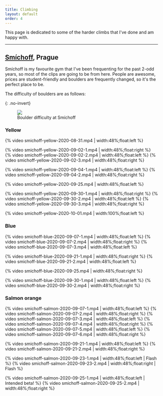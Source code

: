 ```yaml
---
title: Climbing
layout: default
order: 4
---
```


This page is dedicated to some of the harder climbs that I've done and am happy with.

---

## [Smíchoff](https://www.lezeckecentrum.cz/cs/), Prague
Smíchoff is my favourite gym that I've been frequenting for the past 2-odd years, so most of the clips are going to be from here. People are awesome, prices are student-friendly and boulders are frequently changed, so it's the perfect place to be.

The difficulty of boulders are as follows:

{: .no-invert}
<figure>
<img src="smichoff-grading.svg">
<figcaption>Boulder difficulty at Smíchoff</figcaption>
</figure>

### Yellow
{% video smichoff-yellow-2020-08-31.mp4 | width:48%;float:left %}

{% video smichoff-yellow-2020-09-02-1.mp4 | width:48%;float:right %}
{% video smichoff-yellow-2020-09-02-2.mp4 | width:48%;float:left  %}
{% video smichoff-yellow-2020-09-02-3.mp4 | width:48%;float:right %}

{% video smichoff-yellow-2020-09-04-1.mp4 | width:48%;float:left %}
{% video smichoff-yellow-2020-09-04-2.mp4 | width:48%;float:right %}

{% video smichoff-yellow-2020-09-25.mp4 | width:48%;float:left %}

{% video smichoff-yellow-2020-09-30-1.mp4 | width:48%;float:right %}
{% video smichoff-yellow-2020-09-30-2.mp4 | width:48%;float:left %}
{% video smichoff-yellow-2020-09-30-3.mp4 | width:48%;float:right %}

{% video smichoff-yellow-2020-10-01.mp4 | width:100%;float:left %}

### Blue
{% video smichoff-blue-2020-09-07-1.mp4 | width:48%;float:left %}
{% video smichoff-blue-2020-09-07-2.mp4 | width:48%;float:right %}
{% video smichoff-blue-2020-09-07-3.mp4 | width:48%;float:left %}

{% video smichoff-blue-2020-09-21-1.mp4 | width:48%;float:right %}
{% video smichoff-blue-2020-09-21-2.mp4 | width:48%;float:left %}

{% video smichoff-blue-2020-09-25.mp4 | width:48%;float:right %}

{% video smichoff-blue-2020-09-30-1.mp4 | width:48%;float:left %}
{% video smichoff-blue-2020-09-30-2.mp4 | width:48%;float:right %}

### Salmon orange
{% video smichoff-salmon-2020-09-07-1.mp4 | width:48%;float:left %}
{% video smichoff-salmon-2020-09-07-2.mp4 | width:48%;float:right %}
{% video smichoff-salmon-2020-09-07-3.mp4 | width:48%;float:left %}
{% video smichoff-salmon-2020-09-07-4.mp4 | width:48%;float:right %}
{% video smichoff-salmon-2020-09-07-5.mp4 | width:48%;float:left %}
{% video smichoff-salmon-2020-09-07-6.mp4 | width:48%;float:right %}

{% video smichoff-salmon-2020-09-21-1.mp4 | width:48%;float:left %}
{% video smichoff-salmon-2020-09-21-2.mp4 | width:48%;float:right %}

{% video smichoff-salmon-2020-09-23-1.mp4 | width:48%;float:left | Flash %}
{% video smichoff-salmon-2020-09-23-2.mp4 | width:48%;float:right | Flash %}

{% video smichoff-salmon-2020-09-25-1.mp4 | width:48%;float:left | Intended beta! %}
{% video smichoff-salmon-2020-09-25-2.mp4 | width:48%;float:right %}
